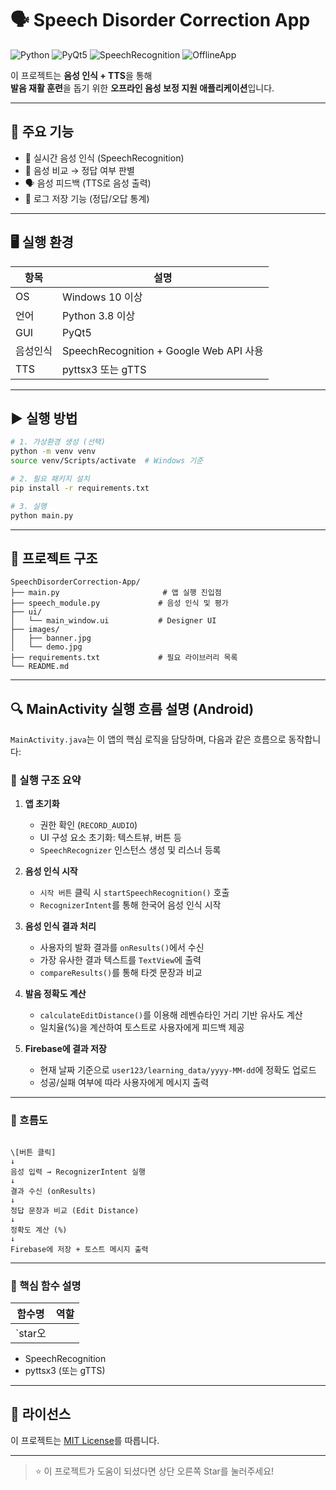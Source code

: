 # 🗣️ Speech Disorder Correction App

![Python](https://img.shields.io/badge/Python-3776AB?style=flat&logo=python&logoColor=white)
![PyQt5](https://img.shields.io/badge/PyQt5-41CD52?style=flat&logo=qt&logoColor=white)
![SpeechRecognition](https://img.shields.io/badge/Speech_Recognition-FFAA00?style=flat)
![OfflineApp](https://img.shields.io/badge/Offline-Application-green)

이 프로젝트는 **음성 인식 + TTS**을 통해  
**발음 재활 훈련**을 돕기 위한 **오프라인 음성 보정 지원 애플리케이션**입니다.

---

## 🎯 주요 기능

- 🎤 실시간 음성 인식 (SpeechRecognition)
- 🧠 음성 비교 → 정답 여부 판별
- 🗣️ 음성 피드백 (TTS로 음성 출력)
- 💾 로그 저장 기능 (정답/오답 통계)

---

## 🖥️ 실행 환경

| 항목       | 설명                                      |
|------------|-------------------------------------------|
| OS         | Windows 10 이상                           |
| 언어       | Python 3.8 이상                           |
| GUI        | PyQt5                                     |
| 음성인식   | SpeechRecognition + Google Web API 사용   |
| TTS        | pyttsx3 또는 gTTS                         |   |

---

## ▶️ 실행 방법

```bash
# 1. 가상환경 생성 (선택)
python -m venv venv
source venv/Scripts/activate  # Windows 기준

# 2. 필요 패키지 설치
pip install -r requirements.txt

# 3. 실행
python main.py
````

---

## 📁 프로젝트 구조

```
SpeechDisorderCorrection-App/
├── main.py                       # 앱 실행 진입점
├── speech_module.py             # 음성 인식 및 평가
├── ui/
│   └── main_window.ui           # Designer UI
├── images/
│   ├── banner.jpg
│   └── demo.jpg
├── requirements.txt             # 필요 라이브러리 목록
└── README.md
```

---

## 🔍 MainActivity 실행 흐름 설명 (Android)

`MainActivity.java`는 이 앱의 핵심 로직을 담당하며, 다음과 같은 흐름으로 동작합니다:

### 📌 실행 구조 요약

1. **앱 초기화**
   - 권한 확인 (`RECORD_AUDIO`)
   - UI 구성 요소 초기화: 텍스트뷰, 버튼 등
   - `SpeechRecognizer` 인스턴스 생성 및 리스너 등록

2. **음성 인식 시작**
   - `시작 버튼` 클릭 시 `startSpeechRecognition()` 호출
   - `RecognizerIntent`를 통해 한국어 음성 인식 시작

3. **음성 인식 결과 처리**
   - 사용자의 발화 결과를 `onResults()`에서 수신
   - 가장 유사한 결과 텍스트를 `TextView`에 출력
   - `compareResults()`를 통해 타겟 문장과 비교

4. **발음 정확도 계산**
   - `calculateEditDistance()`를 이용해 레벤슈타인 거리 기반 유사도 계산
   - 일치율(%)을 계산하여 토스트로 사용자에게 피드백 제공

5. **Firebase에 결과 저장**
   - 현재 날짜 기준으로 `user123/learning_data/yyyy-MM-dd`에 정확도 업로드
   - 성공/실패 여부에 따라 사용자에게 메시지 출력

---

### 🧠 흐름도

```

\[버튼 클릭]
↓
음성 입력 → RecognizerIntent 실행
↓
결과 수신 (onResults)
↓
정답 문장과 비교 (Edit Distance)
↓
정확도 계산 (%)
↓
Firebase에 저장 + 토스트 메시지 출력

```

---

### 🔧 핵심 함수 설명

| 함수명 | 역할 |
|--------|------|
| `star오
* SpeechRecognition
* pyttsx3 (또는 gTTS)

---

## 📜 라이선스

이 프로젝트는 [MIT License](https://opensource.org/licenses/MIT)를 따릅니다.


---

> ⭐️ 이 프로젝트가 도움이 되셨다면 상단 오른쪽 Star를 눌러주세요!

